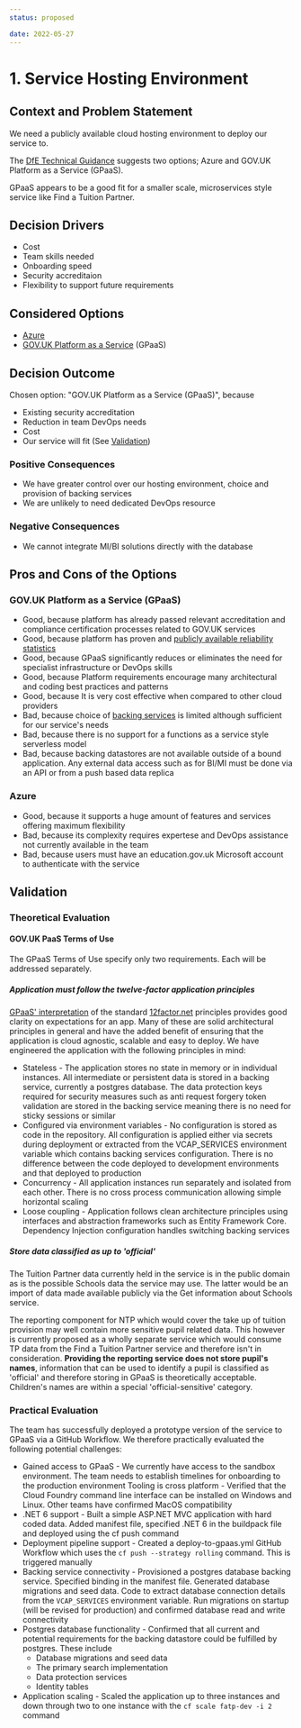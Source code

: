 ```yaml
---
status: proposed

date: 2022-05-27
---
```

# 1. Service Hosting Environment

## Context and Problem Statement

We need a publicly available cloud hosting environment to deploy our service to.

The [DfE Technical Guidance](https://technical-guidance.education.gov.uk/infrastructure/hosting/) suggests two options; Azure and GOV.UK Platform as a Service (GPaaS).

GPaaS appears to be a good fit for a smaller scale, microservices style service like Find a Tuition Partner.

## Decision Drivers

* Cost
* Team skills needed
* Onboarding speed
* Security accreditaion
* Flexibility to support future requirements

## Considered Options

* [Azure](https://azure.microsoft.com/en-gb/)
* [GOV.UK Platform as a Service](https://www.cloud.service.gov.uk/) (GPaaS)

## Decision Outcome

Chosen option: "GOV.UK Platform as a Service (GPaaS)", because

* Existing security accreditation
* Reduction in team DevOps needs
* Cost
* Our service will fit (See [Validation](#validation))

### Positive Consequences

* We have greater control over our hosting environment, choice and provision of backing services
* We are unlikely to need dedicated DevOps resource

<!-- This is an optional element. Feel free to remove. -->
### Negative Consequences

* We cannot integrate MI/BI solutions directly with the database

<!-- This is an optional element. Feel free to remove. -->
## Pros and Cons of the Options

### GOV.UK Platform as a Service (GPaaS)

* Good, because platform has already passed relevant accreditation and compliance certification processes related to GOV.UK services
* Good, because platform has proven and [publicly available reliability statistics](https://status.cloud.service.gov.uk/)
* Good, because GPaaS significantly reduces or eliminates the need for specialist infrastructure or DevOps skills
* Good, because Platform requirements encourage many architectural and coding best practices and patterns
* Good, because It is very cost effective when compared to other cloud providers
* Bad, because choice of [backing services](https://admin.london.cloud.service.gov.uk/marketplace) is limited although sufficient for our service's needs
* Bad, because there is no support for a functions as a service style serverless model
* Bad, because backing datastores are not available outside of a bound application. Any external data access such as for BI/MI must be done via an API or from a push based data replica

### Azure

* Good, because it supports a huge amount of features and services offering maximum flexibility
* Bad, because its complexity requires expertese and DevOps assistance not currently available in the team
* Bad, because users must have an education.gov.uk Microsoft account to authenticate with the service

## Validation

### Theoretical Evaluation

#### GOV.UK PaaS Terms of Use

The GPaaS Terms of Use specify only two requirements. Each will be addressed separately.

##### Application must follow the twelve-factor application principles

[GPaaS' interpretation](https://docs.cloud.service.gov.uk/architecture.html#12-factor-application-principles) of the standard [12factor.net](https://12factor.net/) principles provides good clarity on expectations for an app. Many of these are solid architectural principles in general and have the added benefit of ensuring that the application is cloud agnostic, scalable and easy to deploy. We have engineered the application with the following principles in mind:

* Stateless - The application stores no state in memory or in individual instances. All intermediate or persistent data is stored in a backing service, currently a postgres database. The data protection keys required for security measures such as anti request forgery token validation are stored in the backing service meaning there is no need for sticky sessions or similar
* Configured via environment variables - No configuration is stored as code in the repository. All configuration is applied either via secrets during deployment or extracted from the VCAP_SERVICES environment variable which contains backing services configuration. There is no difference between the code deployed to development environments and that deployed to production
* Concurrency - All application instances run separately and isolated from each other. There is no cross process communication allowing simple horizontal scaling
* Loose coupling - Application follows clean architecture principles using interfaces and abstraction frameworks such as Entity Framework Core. Dependency Injection configuration handles switching backing services

##### Store data classified as up to 'official'

The Tuition Partner data currently held in the service is in the public domain as is the possible Schools data the service may use. The latter would be an import of data made available publicly via the Get information about Schools service.

The reporting component for NTP which would cover the take up of tuition provision may well contain more sensitive pupil related data. This however is currently proposed as a wholly separate service which would consume TP data from the Find a Tuition Partner service and therefore isn't in consideration. **Providing the reporting service does not store pupil's names**, information that can be used to identify a pupil is classified as 'official' and therefore storing in GPaaS is theoretically acceptable. Children's names are within a special 'official-sensitive' category.

### Practical Evaluation

The team has successfully deployed a prototype version of the service to GPaaS via a GitHub Workflow. We therefore practically evaluated the following potential challenges:

* Gained access to GPaaS - We currently have access to the sandbox environment. The team needs to establish timelines for onboarding to the production environment
Tooling is cross platform - Verified that the Cloud Foundry command line interface can be installed on Windows and Linux. Other teams have confirmed MacOS compatibility
* .NET 6 support - Built a simple ASP.NET MVC application with hard coded data. Added manifest file, specified .NET 6 in the buildpack file and deployed using the cf push command
* Deployment pipeline support - Created a deploy-to-gpaas.yml GitHub Workflow which uses the `cf push --strategy rolling` command. This is triggered manually
* Backing service connectivity - Provisioned a postgres database backing service. Specified binding in the manifest file. Generated database migrations and seed data. Code to extract database connection details from the `VCAP_SERVICES` environment variable. Run migrations on startup (will be revised for production) and confirmed database read and write connectivity
* Postgres database functionality - Confirmed that all current and potential requirements for the backing datastore could be fulfilled by postgres. These include
    * Database migrations and seed data
    * The primary search implementation
    * Data protection services
    * Identity tables
* Application scaling - Scaled the application up to three instances and down through two to one instance with the `cf scale fatp-dev -i 2` command

<!-- markdownlint-disable-file MD013 -->
